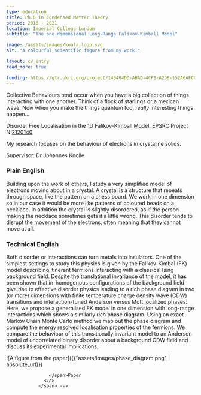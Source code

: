 ```yaml
---
type: education
title: Ph.D in Condensed Matter Theory
period: 2018 - 2021
location: Imperial College London
subtitle: "The one-dimensional Long-Range Falikov-Kimball Model"

image: /assets/images/koala_logo.svg
alt: "A colourful scientific figure from my work."

layout: cv_entry
read_more: true

funding: https://gtr.ukri.org/project/145404DD-ABAD-4CFB-A2D8-152A6AFCCEB7#/tabOverview
---
```


Collective Behaviours tend occur when you have a big collection of things interacting with one another. Think of a flock of starlings or a mexican wave. Now when you make the things quantum too, _really_ interesting things happen...

Disorder Free Localisation in the 1D Falikov-Kimball Model. EPSRC Project N.<a href="{{page.funding}}">2120140</a> 

My research focuses on the behaviour of electrons in crystaline solids.<br>

Supervisor: Dr Johannes Knolle<br>


### Plain English

Building upon the work of others, I study a very simplified model of electrons moving about in a crystal. A crystal is a structure that repeats through space, like the pattern on a chess board. We work in one dimension so in our case it would be more like patterns of coloured beads on a necklace. In addition the crystal is slightly disordered, as if the person making the necklace sometimes gets it a little wrong. This disorder tends to disrupt the movement of the electrons, often meaning that they cannot move at all.

### Technical English

Both disorder or interactions can turn metals into insulators. One of the simplest settings to study this physics is given by the Falikov-Kimbal (FK) model describing itinerant fermions interacting with a classical Ising background field. Despite the translational invariance of the model, it has been shown that in-homogenous configurations of the background field give rise to effective disorder physics leading to a rich phase diagram in two (or more) dimensions with finite temperature charge density wave (CDW) transitions and interaction-tuned Anderson versus Mott localized phases. Here, we propose a generalised FK model in one dimension with long-range interactions which shows a similarly rich phase diagram. Using an exact Markov Chain Monte Carlo method we map out the phase diagram and compute the energy resolved localisation properties of the fermions. We compare the behaviour of this transitionally invariant model to an Anderson model of uncorrelated binary disorder about a background CDW field and discuss its experimental implications.

![A figure from the paper]({{"assets/images/phase_diagram.png" | absolute_url}})

<!-- <span class="link-block">
                  <a href="https://drive.google.com/file/d/19HmB8Ls_H_3higF_QOHrIWu9hISXVIwZ/view?usp=sharing" class="paper-link-button">
                    <span class="icon">
                      <svg class="svg-inline--fa fa-file-pdf fa-w-12" aria-hidden="true" focusable="false" data-prefix="fas" data-icon="file-pdf" role="img" xmlns="http://www.w3.org/2000/svg" viewBox="0 0 384 512" data-fa-i2svg=""><path fill="currentColor" d="M181.9 256.1c-5-16-4.9-46.9-2-46.9 8.4 0 7.6 36.9 2 46.9zm-1.7 47.2c-7.7 20.2-17.3 43.3-28.4 62.7 18.3-7 39-17.2 62.9-21.9-12.7-9.6-24.9-23.4-34.5-40.8zM86.1 428.1c0 .8 13.2-5.4 34.9-40.2-6.7 6.3-29.1 24.5-34.9 40.2zM248 160h136v328c0 13.3-10.7 24-24 24H24c-13.3 0-24-10.7-24-24V24C0 10.7 10.7 0 24 0h200v136c0 13.2 10.8 24 24 24zm-8 171.8c-20-12.2-33.3-29-42.7-53.8 4.5-18.5 11.6-46.6 6.2-64.2-4.7-29.4-42.4-26.5-47.8-6.8-5 18.3-.4 44.1 8.1 77-11.6 27.6-28.7 64.6-40.8 85.8-.1 0-.1.1-.2.1-27.1 13.9-73.6 44.5-54.5 68 5.6 6.9 16 10 21.5 10 17.9 0 35.7-18 61.1-61.8 25.8-8.5 54.1-19.1 79-23.2 21.7 11.8 47.1 19.5 64 19.5 29.2 0 31.2-32 19.7-43.4-13.9-13.6-54.3-9.7-73.6-7.2zM377 105L279 7c-4.5-4.5-10.6-7-17-7h-6v128h128v-6.1c0-6.3-2.5-12.4-7-16.9zm-74.1 255.3c4.1-2.7-2.5-11.9-42.8-9 37.1 15.8 42.8 9 42.8 9z"></path></svg><!-- <i class="fas fa-file-pdf"></i> Font Awesome fontawesome.com -->
                    </span>Paper
                  </a>
                </span> -->